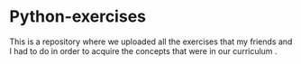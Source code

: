 # Python-exercises
This is a repository where we uploaded all the exercises that my friends and I had to do in order to acquire the concepts that were in our curriculum .
